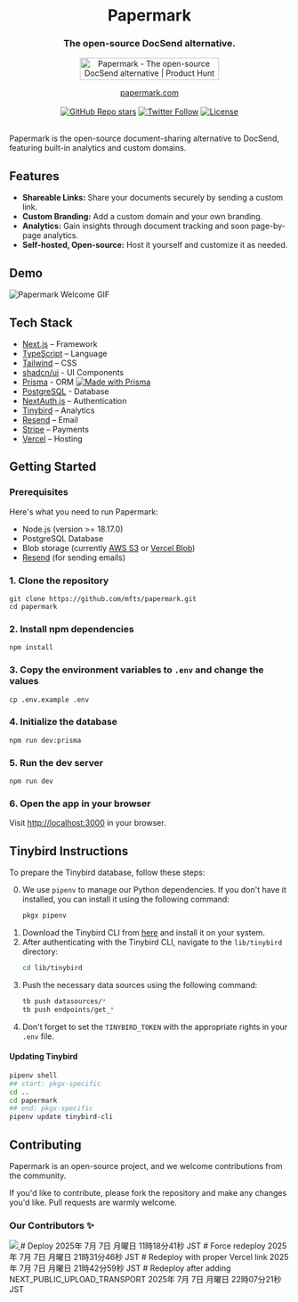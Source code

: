 <div align="center">
  <h1 align="center">Papermark</h1>
  <h3>The open-source DocSend alternative.</h3>

<a target="_blank" href="https://www.producthunt.com/posts/papermark-3?utm_source=badge-top-post-badge&amp;utm_medium=badge&amp;utm_souce=badge-papermark"><img src="https://api.producthunt.com/widgets/embed-image/v1/top-post-badge.svg?post_id=411605&amp;theme=light&amp;period=daily" alt="Papermark - The open-source DocSend alternative | Product Hunt" style="width:250px;height:40px"></a>

</div>

<div align="center">
  <a href="https://www.papermark.com">papermark.com</a>
</div>

<br/>

<div align="center">
  <a href="https://github.com/mfts/papermark/stargazers"><img alt="GitHub Repo stars" src="https://img.shields.io/github/stars/mfts/papermark"></a>
  <a href="https://twitter.com/papermarkio"><img alt="Twitter Follow" src="https://img.shields.io/twitter/follow/papermarkio"></a>
  <a href="https://github.com/mfts/papermark/blob/main/LICENSE"><img alt="License" src="https://img.shields.io/badge/license-AGPLv3-purple"></a>
</div>

<br/>

Papermark is the open-source document-sharing alternative to DocSend, featuring built-in analytics and custom domains.

## Features

- **Shareable Links:** Share your documents securely by sending a custom link.
- **Custom Branding:** Add a custom domain and your own branding.
- **Analytics:** Gain insights through document tracking and soon page-by-page analytics.
- **Self-hosted, Open-source:** Host it yourself and customize it as needed.

## Demo

![Papermark Welcome GIF](.github/images/papermark-welcome.gif)

## Tech Stack

- [Next.js](https://nextjs.org/) – Framework
- [TypeScript](https://www.typescriptlang.org/) – Language
- [Tailwind](https://tailwindcss.com/) – CSS
- [shadcn/ui](https://ui.shadcn.com) - UI Components
- [Prisma](https://prisma.io) - ORM [![Made with Prisma](https://made-with.prisma.io/dark.svg)](https://prisma.io)
- [PostgreSQL](https://www.postgresql.org/) - Database
- [NextAuth.js](https://next-auth.js.org/) – Authentication
- [Tinybird](https://tinybird.co) – Analytics
- [Resend](https://resend.com) – Email
- [Stripe](https://stripe.com) – Payments
- [Vercel](https://vercel.com/) – Hosting

## Getting Started

### Prerequisites

Here's what you need to run Papermark:

- Node.js (version >= 18.17.0)
- PostgreSQL Database
- Blob storage (currently [AWS S3](https://aws.amazon.com/s3/) or [Vercel Blob](https://vercel.com/storage/blob))
- [Resend](https://resend.com) (for sending emails)

### 1. Clone the repository

```shell
git clone https://github.com/mfts/papermark.git
cd papermark
```

### 2. Install npm dependencies

```shell
npm install
```

### 3. Copy the environment variables to `.env` and change the values

```shell
cp .env.example .env
```

### 4. Initialize the database

```shell
npm run dev:prisma
```

### 5. Run the dev server

```shell
npm run dev
```

### 6. Open the app in your browser

Visit [http://localhost:3000](http://localhost:3000) in your browser.

## Tinybird Instructions

To prepare the Tinybird database, follow these steps:

0. We use `pipenv` to manage our Python dependencies. If you don't have it installed, you can install it using the following command:
   ```sh
   pkgx pipenv
   ```
1. Download the Tinybird CLI from [here](https://www.tinybird.co/docs/cli.html) and install it on your system.
2. After authenticating with the Tinybird CLI, navigate to the `lib/tinybird` directory:
   ```sh
   cd lib/tinybird
   ```
3. Push the necessary data sources using the following command:
   ```sh
   tb push datasources/*
   tb push endpoints/get_*
   ```
4. Don't forget to set the `TINYBIRD_TOKEN` with the appropriate rights in your `.env` file.

#### Updating Tinybird

```sh
pipenv shell
## start: pkgx-specific
cd ..
cd papermark
## end: pkgx-specific
pipenv update tinybird-cli
```

## Contributing

Papermark is an open-source project, and we welcome contributions from the community.

If you'd like to contribute, please fork the repository and make any changes you'd like. Pull requests are warmly welcome.

### Our Contributors ✨

<a href="https://github.com/mfts/papermark/graphs/contributors">
  <img src="https://contrib.rocks/image?repo=mfts/papermark" />
</a>
# Deploy 2025年 7月 7日 月曜日 11時18分41秒 JST
# Force redeploy 2025年 7月 7日 月曜日 21時31分46秒 JST
# Redeploy with proper Vercel link 2025年 7月 7日 月曜日 21時42分59秒 JST
# Redeploy after adding NEXT_PUBLIC_UPLOAD_TRANSPORT 2025年 7月 7日 月曜日 22時07分21秒 JST
